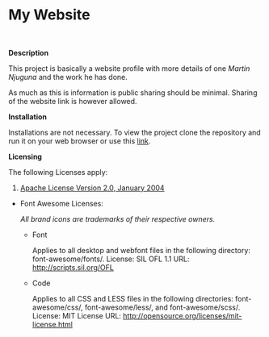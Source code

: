 My Website
===
<br>

**Description**

This project is basically a website profile with more details of one *Martin Njuguna* and the work he has done.

As much as this is information is public sharing should be minimal. Sharing of the website link is however allowed.

**Installation**

Installations are not necessary. To view the project clone the repository and run it on your web browser or use this [link](megabreakage.github.io).

**Licensing**

The following Licenses apply:

1. [Apache License Version 2.0, January 2004](http://www.apache.org/licenses/)
- Font Awesome Licenses:

  *All brand icons are trademarks of their respective owners.*

  - Font

    Applies to all desktop and webfont files in the following directory: font-awesome/fonts/.
    License: SIL OFL 1.1
    URL: http://scripts.sil.org/OFL

  - Code

    Applies to all CSS and LESS files in the following directories: font-awesome/css/, font-awesome/less/, and font-awesome/scss/.
    License: MIT License
    URL: http://opensource.org/licenses/mit-license.html

